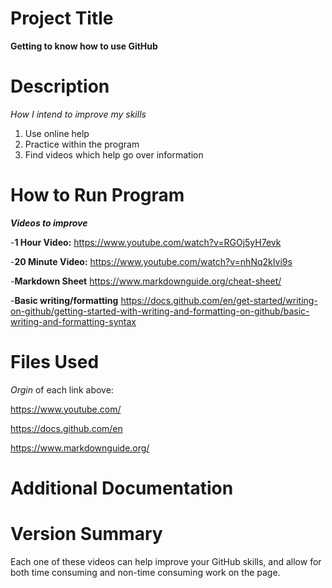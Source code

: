 # Project Title
**Getting to know how to use GitHub**
# Description
*How I intend to improve my skills*
1. Use online help
2. Practice within the program
3. Find videos which help go over information 
# How to Run Program
***Videos to improve***

-**1 Hour Video:** https://www.youtube.com/watch?v=RGOj5yH7evk

-**20 Minute Video:** https://www.youtube.com/watch?v=nhNq2kIvi9s

-**Markdown Sheet** https://www.markdownguide.org/cheat-sheet/
  
-**Basic writing/formatting** https://docs.github.com/en/get-started/writing-on-github/getting-started-with-writing-and-formatting-on-github/basic-writing-and-formatting-syntax
  
# Files Used 
_Orgin_ of each link above:

https://www.youtube.com/

https://docs.github.com/en

https://www.markdownguide.org/

# Additional Documentation

# Version Summary
Each one of these videos can help improve your GitHub skills, and allow for both time consuming and non-time consuming work on the page. 
